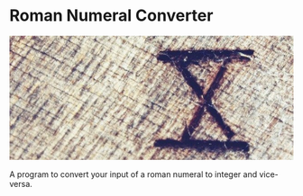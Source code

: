 # Roman Numeral Converter

<p align="center"> 
    <img src="https://github.com/Oka6e/roman_numerals_converter/blob/master/images/roman_numeral_pic.jpg?raw=true" alt="Roman Numerals Project Banner">
</p>

A program to convert your input of a roman numeral to integer and vice-versa.

